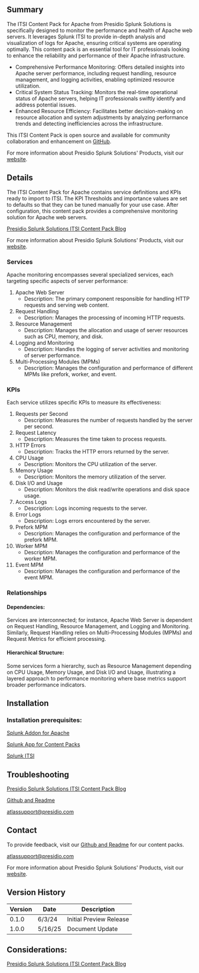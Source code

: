 ## Summary
The ITSI Content Pack for Apache from Presidio Splunk Solutions is specifically designed to monitor the performance and health of Apache web servers. It leverages Splunk ITSI to provide in-depth analysis and visualization of logs for Apache, ensuring critical systems are operating optimally. This content pack is an essential tool for IT professionals looking to enhance the reliability and performance of their Apache infrastructure.

* Comprehensive Performance Monitoring: Offers detailed insights into Apache server performance, including request handling, resource management, and logging activities, enabling optimized resource utilization.
* Critical System Status Tracking: Monitors the real-time operational status of Apache servers, helping IT professionals swiftly identify and address potential issues.
* Enhanced Resource Efficiency: Facilitates better decision-making on resource allocation and system adjustments by analyzing performance trends and detecting inefficiencies across the infrastructure.

This ITSI Content Pack is open source and available for community collaboration and enhancement on [GitHub](https://www.github.com/kinneygroup).


For more information about Presidio Splunk Solutions' Products, visit our [website](https://atlas.presidio.com).

## Details
The ITSI Content Pack for Apache contains service definitions and KPIs ready to import to ITSI. The KPI Thresholds and importance values are set to defaults so that they can be tuned manually for your use case. After configuration, this content pack provides a comprehensive monitoring solution for Apache web servers.

[Presidio Splunk Solutions ITSI Content Pack Blog](https://kinneygroup.com/blog/installing-itsi-content-packs/)


For more information about Presidio Splunk Solutions' Products, visit our [website](https://atlas.presidio.com).

### Services
Apache monitoring encompasses several specialized services, each targeting specific aspects of server performance:

1. Apache Web Server
    * Description: The primary component responsible for handling HTTP requests and serving web content.
2. Request Handling
    * Description: Manages the processing of incoming HTTP requests.
3. Resource Management
    * Description: Manages the allocation and usage of server resources such as CPU, memory, and disk.
4. Logging and Monitoring
    * Description: Handles the logging of server activities and monitoring of server performance.
5. Multi-Processing Modules (MPMs)
    * Description: Manages the configuration and performance of different MPMs like prefork, worker, and event.

### KPIs
Each service utilizes specific KPIs to measure its effectiveness:

1. Requests per Second
    * Description: Measures the number of requests handled by the server per second.
2. Request Latency
    * Description: Measures the time taken to process requests.
3. HTTP Errors
    * Description: Tracks the HTTP errors returned by the server.
4. CPU Usage
    * Description: Monitors the CPU utilization of the server.
5. Memory Usage
    * Description: Monitors the memory utilization of the server.
6. Disk I/O and Usage
    * Description: Monitors the disk read/write operations and disk space usage.
7. Access Logs
    * Description: Logs incoming requests to the server.
8. Error Logs
    * Description: Logs errors encountered by the server.
9. Prefork MPM
    * Description: Manages the configuration and performance of the prefork MPM.
10. Worker MPM
    * Description: Manages the configuration and performance of the worker MPM.
11. Event MPM
    * Description: Manages the configuration and performance of the event MPM.

### Relationships
#### Dependencies:
Services are interconnected; for instance, Apache Web Server is dependent on Request Handling, Resource Management, and Logging and Monitoring. Similarly, Request Handling relies on Multi-Processing Modules (MPMs) and Request Metrics for efficient processing.

#### Hierarchical Structure:
Some services form a hierarchy, such as Resource Management depending on CPU Usage, Memory Usage, and Disk I/O and Usage, illustrating a layered approach to performance monitoring where base metrics support broader performance indicators.

## Installation

### Installation prerequisites:

[Splunk Addon for Apache](https://splunkbase.splunk.com)

[Splunk App for Content Packs](https://splunkbase.splunk.com/app/5391)

[Splunk ITSI](https://www.splunk.com/en_us/products/it-service-intelligence.html)

## Troubleshooting

[Presidio Splunk Solutions ITSI Content Pack Blog](https://kinneygroup.com/blog/installing-itsi-content-packs/)

[Github and Readme](https://www.github.com/kinneygroup)

atlassupport@presidio.com

## Contact

To provide feedback, visit our [Github and Readme](https://www.github.com/kinneygroup) for our content packs.

atlassupport@presidio.com


For more information about Presidio Splunk Solutions' Products, visit our [website](https://atlas.presidio.com).

## Version History

| Version | Date  | Description             |
|---------|-------|-------------------------|
| 0.1.0   | 6/3/24 | Initial Preview Release |
| 1.0.0   | 5/16/25 | Document Update |

## Considerations:

[Presidio Splunk Solutions ITSI Content Pack Blog](https://kinneygroup.com/blog/installing-itsi-content-packs/)